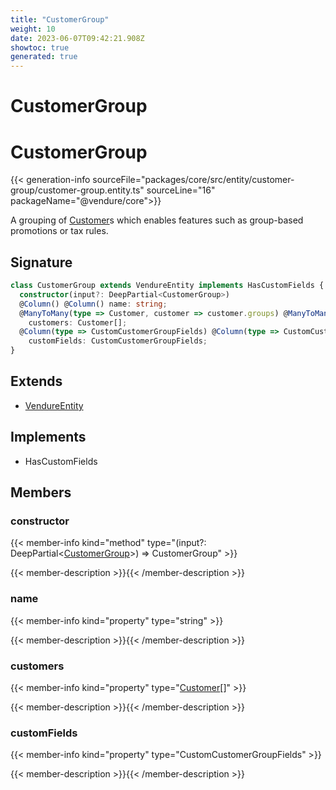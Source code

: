 ```yaml
---
title: "CustomerGroup"
weight: 10
date: 2023-06-07T09:42:21.908Z
showtoc: true
generated: true
---
```

<!-- This file was generated from the Vendure source. Do not modify. Instead, re-run the "docs:build" script -->

# CustomerGroup
<div class="symbol">


# CustomerGroup

{{< generation-info sourceFile="packages/core/src/entity/customer-group/customer-group.entity.ts" sourceLine="16" packageName="@vendure/core">}}

A grouping of <a href='/typescript-api/entities/customer#customer'>Customer</a>s which enables features such as group-based promotions
or tax rules.

## Signature

```TypeScript
class CustomerGroup extends VendureEntity implements HasCustomFields {
  constructor(input?: DeepPartial<CustomerGroup>)
  @Column() @Column() name: string;
  @ManyToMany(type => Customer, customer => customer.groups) @ManyToMany(type => Customer, customer => customer.groups)
    customers: Customer[];
  @Column(type => CustomCustomerGroupFields) @Column(type => CustomCustomerGroupFields)
    customFields: CustomCustomerGroupFields;
}
```
## Extends

 * <a href='/typescript-api/entities/vendure-entity#vendureentity'>VendureEntity</a>


## Implements

 * HasCustomFields


## Members

### constructor

{{< member-info kind="method" type="(input?: DeepPartial&#60;<a href='/typescript-api/entities/customer-group#customergroup'>CustomerGroup</a>&#62;) => CustomerGroup"  >}}

{{< member-description >}}{{< /member-description >}}

### name

{{< member-info kind="property" type="string"  >}}

{{< member-description >}}{{< /member-description >}}

### customers

{{< member-info kind="property" type="<a href='/typescript-api/entities/customer#customer'>Customer</a>[]"  >}}

{{< member-description >}}{{< /member-description >}}

### customFields

{{< member-info kind="property" type="CustomCustomerGroupFields"  >}}

{{< member-description >}}{{< /member-description >}}


</div>
